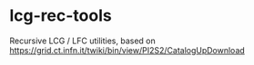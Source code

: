 lcg-rec-tools
=============

Recursive LCG / LFC utilities, based on https://grid.ct.infn.it/twiki/bin/view/PI2S2/CatalogUpDownload